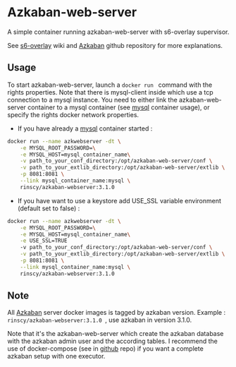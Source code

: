 # Azkaban-web-server

A simple container running azkaban-web-server with s6-overlay supervisor.

See [s6-overlay] wiki and [Azkaban] github repository for more explanations.


## Usage

To start azkaban-web-server, launch a ```docker run ```  command with the rights properties.
Note that there is mysql-client inside which use a tcp connection to a mysql instance.
You need to either link the azkaban-web-server container to a mysql container (see [mysql] container usage),
or specify the rights docker network properties.


- If you have already a [mysql] container started :

```sh
docker run --name azkwebserver -dt \
    -e MYSQL_ROOT_PASSWORD=\
    -e MYSQL_HOST=mysql_container_name\
    -v path_to_your_conf_directory:/opt/azkaban-web-server/conf \
    -v path_to_your_extlib_directory:/opt/azkaban-web-server/extlib \
    -p 8081:8081 \
    --link mysql_container_name:mysql \
    rinscy/azkaban-webserver:3.1.0
```

- If you have want to use a keystore add USE_SSL variable environment (default set to false) :

```sh
docker run --name azkwebserver -dt \
    -e MYSQL_ROOT_PASSWORD=\
    -e MYSQL_HOST=mysql_container_name\
    -e USE_SSL=TRUE
    -v path_to_your_conf_directory:/opt/azkaban-web-server/conf \
    -v path_to_your_extlib_directory:/opt/azkaban-web-server/extlib \
    -p 8081:8081 \
    --link mysql_container_name:mysql \
    rinscy/azkaban-webserver:3.1.0
```

## Note
All [Azkaban] server docker images is tagged by azkaban version.
Example : ```rinscy/azkaban-webserver:3.1.0 ```, use azkaban in version 3.1.0.

Note that it's the azkaban-web-server which create the azkaban database with the
azkaban admin user and the according tables.
I recommend the use of docker-compose (see in [github] repo) if you want a complete azkaban setup with one executor.


[s6-overlay]: <https://github.com/just-containers/s6-overlay/wiki>
[Azkaban]: <https://azkaban.github.io>
[mysql]: <https://hub.docker.com/_/mysql>
[github]: <https://github.com/rinscy>